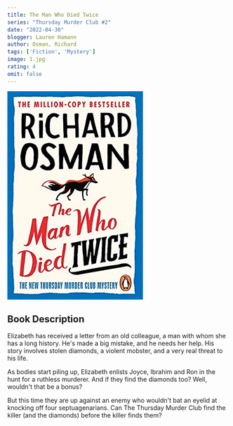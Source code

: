 ```yaml
---
title: The Man Who Died Twice
series: "Thursday Murder Club #2"
date: "2022-04-30"
blogger: Lauren Hamann
author: Osman, Richard
tags: ['Fiction', 'Mystery']
image: 1.jpg
rating: 4
omit: false
---
```


![Book Cover](1.jpg)

## Book Description

Elizabeth has received a letter from an old colleague, a man with whom she has a long history. He's made a big mistake, and he needs her help. His story involves stolen diamonds, a violent mobster, and a very real threat to his life.

As bodies start piling up, Elizabeth enlists Joyce, Ibrahim and Ron in the hunt for a ruthless murderer. And if they find the diamonds too? Well, wouldn't that be a bonus?

But this time they are up against an enemy who wouldn't bat an eyelid at knocking off four septuagenarians. Can The Thursday Murder Club find the killer (and the diamonds) before the killer finds them?